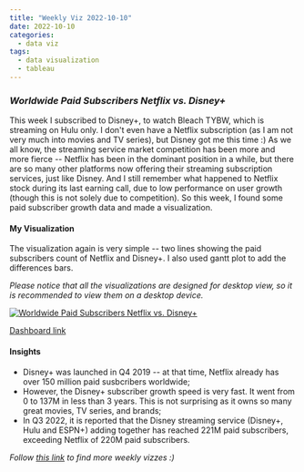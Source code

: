 ```yaml
---
title: "Weekly Viz 2022-10-10"
date: 2022-10-10
categories:
  - data viz
tags:
  - data visualization
  - tableau
---
```


### *Worldwide Paid Subscribers Netflix vs. Disney+*

This week I subscribed to Disney+, to watch Bleach TYBW, which is streaming on Hulu only. I don't even have a Netflix subscription (as I am not very much into movies and TV series), but Disney got me this time :) As we all know, the streaming service market competition has been more and more fierce -- Netflix has been in the dominant position in a while, but there are so many other platforms now offering their streaming subscription services, just like Disney. And I still remember what happened to Netflix stock during its last earning call, due to low performance on user growth (though this is not solely due to competition). So this week, I found some paid subscriber growth data and made a visualization.  

#### My Visualization

The visualization again is very simple -- two lines showing the paid subscribers count of Netflix and Disney+. I also used gantt plot to add the differences bars.  

*Please notice that all the visualizations are designed for desktop view, so it is recommended to view them on a desktop device.*  

<div class='tableauPlaceholder' id='viz1665459567808' style='position: relative'>
  <noscript><a href='#'>
    <img alt='Worldwide Paid Subscribers Netflix vs. Disney+ ' src='https:&#47;&#47;public.tableau.com&#47;static&#47;images&#47;20&#47;20221010WorldwidePaidSubscribersNetflixvs_Disney&#47;WorldwidePaidSubscribersNetflixvs_Disney&#47;1_rss.png' style='border: none' />
    </a></noscript>
  <object class='tableauViz'  style='display:none;'>
    <param name='host_url' value='https%3A%2F%2Fpublic.tableau.com%2F' /> 
    <param name='embed_code_version' value='3' />
    <param name='site_root' value='' />
    <param name='name' value='20221010WorldwidePaidSubscribersNetflixvs_Disney&#47;WorldwidePaidSubscribersNetflixvs_Disney' />
    <param name='tabs' value='no' />
    <param name='toolbar' value='yes' />
    <param name='static_image' value='https:&#47;&#47;public.tableau.com&#47;static&#47;images&#47;20&#47;20221010WorldwidePaidSubscribersNetflixvs_Disney&#47;WorldwidePaidSubscribersNetflixvs_Disney&#47;1.png' />
    <param name='animate_transition' value='yes' />
    <param name='display_static_image' value='yes' />
    <param name='display_spinner' value='yes' />
    <param name='display_overlay' value='yes' />
    <param name='display_count' value='yes' />
    <param name='language' value='en-US' />
    <param name='filter' value='publish=yes' />
  </object></div>            
  <script type='text/javascript'>          
  var divElement = document.getElementById('viz1665459567808');             
  var vizElement = divElement.getElementsByTagName('object')[0];          
  if ( divElement.offsetWidth > 800 ) { vizElement.style.width='800px';vizElement.style.height='627px';} else if ( divElement.offsetWidth > 500 ) { vizElement.style.width='800px';vizElement.style.height='627px';} else { vizElement.style.width='100%';vizElement.style.height='727px';}      
  var scriptElement = document.createElement('script');              
  scriptElement.src = 'https://public.tableau.com/javascripts/api/viz_v1.js';  
  vizElement.parentNode.insertBefore(scriptElement, vizElement);         
</script>  

[Dashboard link](https://public.tableau.com/views/20221010WorldwidePaidSubscribersNetflixvs_Disney/WorldwidePaidSubscribersNetflixvs_Disney?:language=en-US&publish=yes&:display_count=n&:origin=viz_share_link)
  
#### Insights
* Disney+ was launched in Q4 2019 -- at that time, Netflix already has over 150 million paid susbcribers worldwide;  
* However, the Disney+ subscriber growth speed is very fast. It went from 0 to 137M in less than 3 years. This is not surprising as it owns so many great movies, TV series, and brands;  
* In Q3 2022, it is reported that the Disney streaming service (Disney+, Hulu and ESPN+) adding together has reached 221M paid subscribers, exceeding Netflix of 220M paid subscribers.  
  
*Follow [this link](https://yudong-94.github.io/personal-website/project/WeeklyViz2022/) to find more weekly vizzes :)*
